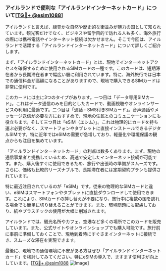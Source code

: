 ### アイルランドで便利な「アイルランドインターネットカード」について[[TG💪+ @esim1088](https://t.me/s/esim1088)]

アイルランドと言えば、緑豊かな自然や歴史的な街並みが魅力の国として知られています。観光客だけでなく、ビジネスや留学目的で訪れる人も多く、海外旅行の際には携帯電話やインターネット接続は欠かせません。そこで今回は、アイルランドで活躍する「アイルランドインターネットカード」について詳しくご紹介します。

まず、「アイルランドインターネットカード」とは、現地でインターネットアクセスを確保するために使用されるSIMカードの一種です。このカードは、短期滞在者から長期滞在者まで幅広い層に利用されています。特に、海外旅行では日本での通信料金が高額になることがありますので、現地で購入できるSIMカードは非常に便利です。

このカードには主に3つのタイプがあります。一つ目は「データ専用SIMカード」。これはデータ通信のみを目的としたカードで、動画視聴やオンラインサービスの利用に最適です。二つ目は「通話・SMS付きSIMカード」。音声通話やメッセージ送信が必要な方におすすめで、現地の住民とのコミュニケーションにも役立ちます。そして三つ目は「eSIM（エシム）」。これは物理的にカードを持ち運ぶ必要がなく、スマートフォンやタブレットに直接インストールできるデジタルSIMです。特に近年ではeSIMの需要が急増しており、軽量化や環境保護の観点からも注目を集めています。

「アイルランドインターネットカード」の利点は数多くあります。まず、現地の通信事業者と提携しているため、高速で安定したインターネット接続が可能です。また、購入後すぐに使用できるため、旅行や出張時の準備がスムーズです。さらに、価格も比較的リーズナブルで、長期滞在者には定期契約プランも提供されています。

特に最近注目されているのが「eSIM」です。従来の物理的なSIMカードと違い、eSIMはスマートフォンやタブレットに直接ダウンロードして使用できます。これにより、SIMカードの挿し替えが不要になり、旅行中に複数の国を訪れる場合でも簡単に切り替えることができます。また、環境問題にも配慮しており、紙やプラスチックの使用が大幅に削減されます。

アイルランドでは、観光名所やカフェ、空港など多くの場所でこのカードを販売しています。また、公式サイトやオンラインショップでも購入可能です。旅行前に事前に準備しておくことで、現地到着時にすぐさまインターネットに接続でき、スムーズな滞在を実現できます。

最後に、現地での通信環境に不安がある方はぜひ「アイルランドインターネットカード」を検討してみてください。特にeSIMの導入で、ますます便利さが向上しています。[[TG💪+ @esim1088](https://t.me/s/esim1088) ![Image](https://i.postimg.cc/Y0z9fWf4/image.png)]